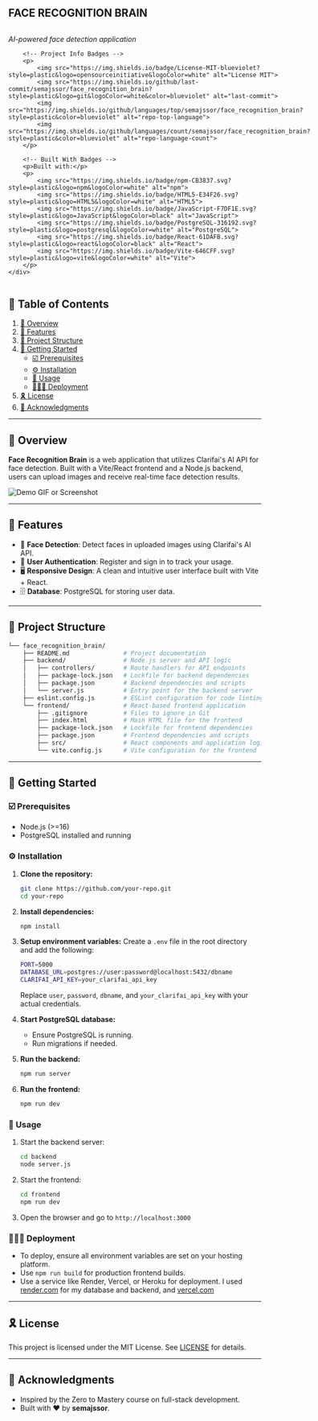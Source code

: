 <div align="left">
    <div style="display: inline-block;">
        <h2 style="display: inline-block; vertical-align: middle; margin-top: 0;">FACE RECOGNITION BRAIN</h2>
        <p><em>AI-powered face detection application</em></p>
        
        <!-- Project Info Badges -->
        <p>
            <img src="https://img.shields.io/badge/License-MIT-blueviolet?style=plastic&logo=opensourceinitiative&logoColor=white" alt="License MIT">
            <img src="https://img.shields.io/github/last-commit/semajssor/face_recognition_brain?style=plastic&logo=git&logoColor=white&color=blueviolet" alt="last-commit">
            <img src="https://img.shields.io/github/languages/top/semajssor/face_recognition_brain?style=plastic&color=blueviolet" alt="repo-top-language">
            <img src="https://img.shields.io/github/languages/count/semajssor/face_recognition_brain?style=plastic&color=blueviolet" alt="repo-language-count">
        </p>
        
        <!-- Built With Badges -->
        <p>Built with:</p>
        <p>
            <img src="https://img.shields.io/badge/npm-CB3837.svg?style=plastic&logo=npm&logoColor=white" alt="npm">
            <img src="https://img.shields.io/badge/HTML5-E34F26.svg?style=plastic&logo=HTML5&logoColor=white" alt="HTML5">
            <img src="https://img.shields.io/badge/JavaScript-F7DF1E.svg?style=plastic&logo=JavaScript&logoColor=black" alt="JavaScript">
            <img src="https://img.shields.io/badge/PostgreSQL-316192.svg?style=plastic&logo=postgresql&logoColor=white" alt="PostgreSQL">
            <img src="https://img.shields.io/badge/React-61DAFB.svg?style=plastic&logo=react&logoColor=black" alt="React">
            <img src="https://img.shields.io/badge/Vite-646CFF.svg?style=plastic&logo=vite&logoColor=white" alt="Vite">
        </p>
    </div>
</div>
<br clear="left"/>

## 🔗 Table of Contents

1. [📍 Overview](#-overview)
2. [👾 Features](#-features)
3. [📁 Project Structure](#-project-structure)
4. [🚀 Getting Started](#-getting-started)
   - [☑️ Prerequisites](#-prerequisites)
   - [⚙️ Installation](#-installation)
   - [🤖 Usage](#-usage)
   - [🧑🏻‍💻 Deployment](#-deployment)
5. [🎗 License](#-license)
6. [🙌 Acknowledgments](#-acknowledgments)

---

## 📍 Overview

**Face Recognition Brain** is a web application that utilizes Clarifai's AI API for face detection. Built with a Vite/React frontend and a Node.js backend, users can upload images and receive real-time face detection results.

![Demo GIF or Screenshot](./Screen%20Recording%202025-03-01%20at%2000.53.36.gif)

---

## 👾 Features

- 🎯 **Face Detection**: Detect faces in uploaded images using Clarifai's AI API.
- 🔐 **User Authentication**: Register and sign in to track your usage.
- 🖥️ **Responsive Design**: A clean and intuitive user interface built with Vite + React.
- 🗄️ **Database**: PostgreSQL for storing user data.

---

## 📁 Project Structure

```sh
└── face_recognition_brain/
    ├── README.md               # Project documentation
    ├── backend/                # Node.js server and API logic
    │   ├── controllers/        # Route handlers for API endpoints
    │   ├── package-lock.json   # Lockfile for backend dependencies
    │   ├── package.json        # Backend dependencies and scripts
    │   └── server.js           # Entry point for the backend server
    ├── eslint.config.js        # ESLint configuration for code linting
    └── frontend/               # React-based frontend application
        ├── .gitignore          # Files to ignore in Git
        ├── index.html          # Main HTML file for the frontend
        ├── package-lock.json   # Lockfile for frontend dependencies
        ├── package.json        # Frontend dependencies and scripts
        ├── src/                # React components and application logic
        └── vite.config.js      # Vite configuration for the frontend
```

---

## 🚀 Getting Started

### ☑️ Prerequisites
- Node.js (>=16)
- PostgreSQL installed and running

### ⚙️ Installation

1. **Clone the repository:**
   ```sh
   git clone https://github.com/your-repo.git
   cd your-repo
   ```
2. **Install dependencies:**
   ```sh
   npm install
   ```
3. **Setup environment variables:**
   Create a `.env` file in the root directory and add the following:
   ```sh
   PORT=5000
   DATABASE_URL=postgres://user:password@localhost:5432/dbname
   CLARIFAI_API_KEY=your_clarifai_api_key
   ```
   Replace `user`, `password`, `dbname`, and `your_clarifai_api_key` with your actual credentials.

4. **Start PostgreSQL database:**
   - Ensure PostgreSQL is running.
   - Run migrations if needed.

5. **Run the backend:**
   ```sh
   npm run server
   ```
6. **Run the frontend:**
   ```sh
   npm run dev
   ```

### 🤖 Usage

1. Start the backend server:
   ```sh
   cd backend
   node server.js
   ```
2. Start the frontend:
   ```sh
   cd frontend
   npm run dev
   ```
3. Open the browser and go to `http://localhost:3000`

### 🧑🏻‍💻 Deployment

- To deploy, ensure all environment variables are set on your hosting platform.
- Use `npm run build` for production frontend builds.
- Use a service like Render, Vercel, or Heroku for deployment. I used [render.com](https://render.com/) for my database and backend, and [vercel.com](https://vercel.com/)

---

## 🎗 License

This project is licensed under the MIT License. See [LICENSE](https://choosealicense.com/licenses/) for details.

---

## 🙌 Acknowledgments

- Inspired by the Zero to Mastery course on full-stack development.
- Built with ❤️ by **semajssor**.
